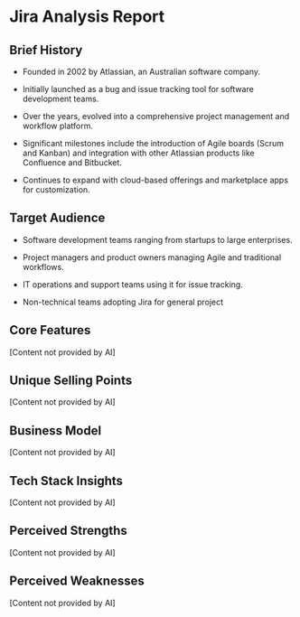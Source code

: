 # Jira Analysis Report


## Brief History

- Founded in 2002 by Atlassian, an Australian software company.

- Initially launched as a bug and issue tracking tool for software development teams.
- Over the years, evolved into a comprehensive project management and workflow platform.

- Significant milestones include the introduction of Agile boards (Scrum and Kanban) and integration with other Atlassian products like Confluence and Bitbucket.
- Continues to expand with cloud-based offerings and marketplace apps for customization.


## Target Audience

- Software development teams ranging from startups to large enterprises.

- Project managers and product owners managing Agile and traditional workflows.
- IT operations and support teams using it for issue tracking.

- Non-technical teams adopting Jira for general project

## Core Features
[Content not provided by AI]

## Unique Selling Points
[Content not provided by AI]

## Business Model
[Content not provided by AI]

## Tech Stack Insights
[Content not provided by AI]

## Perceived Strengths
[Content not provided by AI]

## Perceived Weaknesses
[Content not provided by AI]